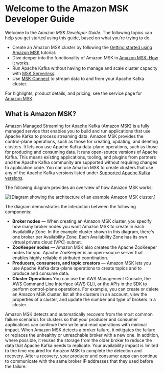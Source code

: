 # Welcome to the Amazon MSK Developer Guide<a name="what-is-msk"></a>

Welcome to the *Amazon MSK Developer Guide*\. The following topics can help you get started using this guide, based on what you're trying to do\.
+ Create an Amazon MSK cluster by following the [Getting started using Amazon MSK](getting-started.md) tutorial\.
+ Dive deeper into the functionality of Amazon MSK in [Amazon MSK: How it works](operations.md)\.
+ Run Apache Kafka without having to manage and scale cluster capacity with [MSK Serverless](serverless.md)\.
+ Use [MSK Connect](msk-connect.md) to stream data to and from your Apache Kafka cluster\.

For highlights, product details, and pricing, see the service page for [Amazon MSK](http://aws.amazon.com/msk)\.

## What is Amazon MSK?<a name="what-is-msk-intro"></a>

Amazon Managed Streaming for Apache Kafka \(Amazon MSK\) is a fully managed service that enables you to build and run applications that use Apache Kafka to process streaming data\. Amazon MSK provides the control\-plane operations, such as those for creating, updating, and deleting clusters\. It lets you use Apache Kafka data\-plane operations, such as those for producing and consuming data\. It runs open\-source versions of Apache Kafka\. This means existing applications, tooling, and plugins from partners and the Apache Kafka community are supported without requiring changes to application code\. You can use Amazon MSK to create clusters that use any of the Apache Kafka versions listed under [Supported Apache Kafka versions](supported-kafka-versions.md)\.

The following diagram provides an overview of how Amazon MSK works\.

![\[Diagram showing the architecture of an example Amazon MSK cluster.\]](http://docs.aws.amazon.com/msk/latest/developerguide/images/msk-architecture.png)

The diagram demonstrates the interaction between the following components:
+ **Broker nodes** — When creating an Amazon MSK cluster, you specify how many broker nodes you want Amazon MSK to create in each Availability Zone\. In the example cluster shown in this diagram, there's one broker per Availability Zone\. Each Availability Zone has its own virtual private cloud \(VPC\) subnet\.
+ **ZooKeeper nodes** — Amazon MSK also creates the Apache ZooKeeper nodes for you\. Apache ZooKeeper is an open\-source server that enables highly reliable distributed coordination\.
+ **Producers, consumers, and topic creators** — Amazon MSK lets you use Apache Kafka data\-plane operations to create topics and to produce and consume data\.
+ **Cluster Operations** You can use the AWS Management Console, the AWS Command Line Interface \(AWS CLI\), or the APIs in the SDK to perform control\-plane operations\. For example, you can create or delete an Amazon MSK cluster, list all the clusters in an account, view the properties of a cluster, and update the number and type of brokers in a cluster\.

Amazon MSK detects and automatically recovers from the most common failure scenarios for clusters so that your producer and consumer applications can continue their write and read operations with minimal impact\. When Amazon MSK detects a broker failure, it mitigates the failure or replaces the unhealthy or unreachable broker with a new one\. In addition, where possible, it reuses the storage from the older broker to reduce the data that Apache Kafka needs to replicate\. Your availability impact is limited to the time required for Amazon MSK to complete the detection and recovery\. After a recovery, your producer and consumer apps can continue to communicate with the same broker IP addresses that they used before the failure\.